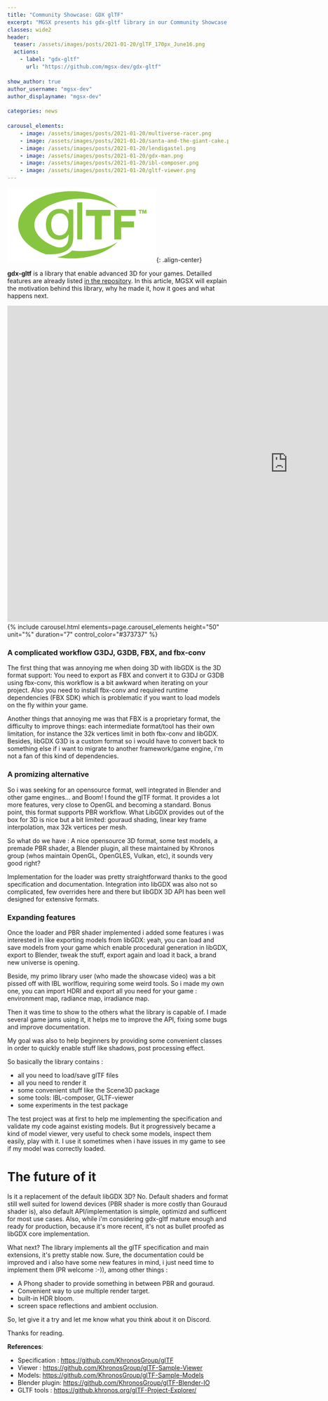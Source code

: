 ```yaml
---
title: "Community Showcase: GDX glTF"
excerpt: "MGSX presents his gdx-gltf library in our Community Showcase!"
classes: wide2
header:
  teaser: /assets/images/posts/2021-01-20/glTF_170px_June16.png
  actions:
    - label: "gdx-gltf"
      url: "https://github.com/mgsx-dev/gdx-gltf"

show_author: true
author_username: "mgsx-dev"
author_displayname: "mgsx-dev"

categories: news

carousel_elements:
    - image: /assets/images/posts/2021-01-20/multiverse-racer.png
    - image: /assets/images/posts/2021-01-20/santa-and-the-giant-cake.png
    - image: /assets/images/posts/2021-01-20/lendigastel.png
    - image: /assets/images/posts/2021-01-20/gdx-man.png
    - image: /assets/images/posts/2021-01-20/ibl-composer.png
    - image: /assets/images/posts/2021-01-20/gltf-viewer.png
---
```


![](/assets/images/posts/2021-01-20/glTF_170px_June16.png){: .align-center}

**gdx-gltf** is a library that enable advanced 3D for your games. Detailled features are already listed [in the repository](https://github.com/mgsx-dev/gdx-gltf). In this article, MGSX will explain the motivation behind this library, why he made it, how it goes and what happens next.

<iframe width="1280" height="720" src="https://www.youtube.com/embed/xxx?autoplay=0" frameborder="0" allowfullscreen></iframe>

<div style="margin-left: auto; margin-right: auto;">
      {% include carousel.html elements=page.carousel_elements height="50" unit="%" duration="7" control_color="#373737" %}
</div>

### A complicated workflow G3DJ, G3DB, FBX, and fbx-conv

The first thing that was annoying me when doing 3D with libGDX is the 3D format support: You need to export as FBX and convert it to G3DJ or G3DB using fbx-conv, this workflow is a bit awkward when iterating on your project. Also you need to install fbx-conv and required runtime dependencies (FBX SDK) which is problematic if you want to load models on the fly within your game.

Another things that annoying me was that FBX is a proprietary format, the difficulty to improve things: each intermediate format/tool has their own limitation, for instance the 32k vertices limit in both fbx-conv and libGDX.
Besides, libGDX G3D is a custom format so i would have to convert back to something else if i want to migrate to another framework/game engine, i'm not a fan of this kind of dependencies.

### A promizing alternative

So i was seeking for an opensource format, well integrated in Blender and other game engines... and Boom! I found the glTF format. It provides a lot more features, very close to OpenGL and becoming a standard. Bonus point, this format supports PBR workflow. What LibGDX provides out of the box for 3D is nice but a bit limited: gouraud shading, linear key frame interpolation, max 32k vertices per mesh.

So what do we have : A nice opensource 3D format, some test models, a premade PBR shader, a Blender plugin, all these maintained by Khronos group (whos maintain OpenGL, OpenGLES, Vulkan, etc), it sounds very good right?

Implementation for the loader was pretty straightforward thanks to the good specification and documentation. Integration into libGDX was also not so complicated, few overrides here and there but libGDX 3D API has been well designed for extensive formats.

### Expanding features

Once the loader and PBR shader implemented i added some features i was interested in like exporting models from libGDX: yeah, you can load and save models from your game which enable procedural generation in libGDX, export to Blender, tweak the stuff, export again and load it back, a brand new universe is opening.

Beside, my primo library user (who made the showcase video) was a bit pissed off with IBL worlflow, requiring some weird tools. So i made my own one, you can import HDRI and export all you need for your game : environment map, radiance map, irradiance map.

Then it was time to show to the others what the library is capable of. I made several game jams using it, it helps me to improve the API, fixing some bugs and improve documentation.

My goal was also to help beginners by providing some convenient classes in order to quickly enable stuff like shadows, post processing effect.

So basically the library contains :
* all you need to load/save glTF files
* all you need to render it
* some convenient stuff like the Scene3D package
* some tools: IBL-composer, GLTF-viewer
* some experiments in the test package

The test project was at first to help me implementing the specification and validate my code against existing models. But it progressively became a kind of model viewer, very useful to check some models, inspect them easily, play with it. I use it sometimes when i have issues in my game to see if my model was correctly loaded.

# The future of it

Is it a replacement of the default libGDX 3D? No. Default shaders and format still well suited for lowend devices (PBR shader is more costly than Gouraud shader is), also default API/implementation is simple, optimizd and sufficent for most use cases.
Also, while i'm considering gdx-gltf mature enough and ready for production, because it's more recent, it's not as bullet proofed as libGDX core implementation.

What next? The library implements all the glTF specification and main extensions, it's pretty stable now. Sure, the documentation could be improved and i also have some new features in mind, i just need time to implement them (PR welcome :-)), among other things : 
* A Phong shader to provide something in between PBR and gouraud.
* Convenient way to use multiple render target.
* built-in HDR bloom.
* screen space reflections and ambient occlusion.

So, let give it a try and let me know what you think about it on Discord.

Thanks for reading.

**References**:
* Specification : <https://github.com/KhronosGroup/glTF>
* Viewer : <https://github.com/KhronosGroup/glTF-Sample-Viewer>
* Models: <https://github.com/KhronosGroup/glTF-Sample-Models>
* Blender plugin: <https://github.com/KhronosGroup/glTF-Blender-IO>
* GLTF tools : <https://github.khronos.org/glTF-Project-Explorer/>
